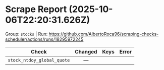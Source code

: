 # Scrape Report (2025-10-06T22:20:31.626Z)

Group: `stocks`  |  Run: https://github.com/AlbertoRoca96/scraping-checks-scheduler/actions/runs/18295972245

| Check | Changed | Keys | Error |
|---|:---:|:--|:--|
| `stock_ntdoy_global_quote` | — |  |  |

